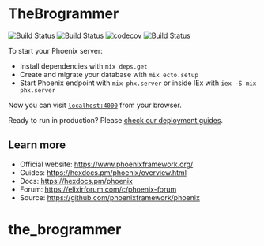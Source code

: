 # TheBrogrammer

[![Build Status](https://github.com/corneliakelinske/the_brogrammer/workflows/Coveralls/badge.svg)](https://github.com/corneliakelinske/the_brogrammer) 
[![Build Status](https://github.com/corneliakelinske/the_brogrammer/workflows/Credo/badge.svg)](https://github.com/corneliakelinske/the_brogrammer) 
[![codecov](https://codecov.io/gh/corneliakelinske/the_brogrammer/branch/main/graph/badge.svg?token=P3O42SF7VJ)](https://codecov.io/gh/corneliakelinske/the_brogrammer)
[![Build Status](https://github.com/corneliakelinske/the_brogrammer/workflows/Dialyzer/badge.svg)](https://github.com/corneliakelinske/the_brogrammer) 

To start your Phoenix server:

  * Install dependencies with `mix deps.get`
  * Create and migrate your database with `mix ecto.setup`
  * Start Phoenix endpoint with `mix phx.server` or inside IEx with `iex -S mix phx.server`

Now you can visit [`localhost:4000`](http://localhost:4000) from your browser.

Ready to run in production? Please [check our deployment guides](https://hexdocs.pm/phoenix/deployment.html).

## Learn more

  * Official website: https://www.phoenixframework.org/
  * Guides: https://hexdocs.pm/phoenix/overview.html
  * Docs: https://hexdocs.pm/phoenix
  * Forum: https://elixirforum.com/c/phoenix-forum
  * Source: https://github.com/phoenixframework/phoenix
# the_brogrammer

